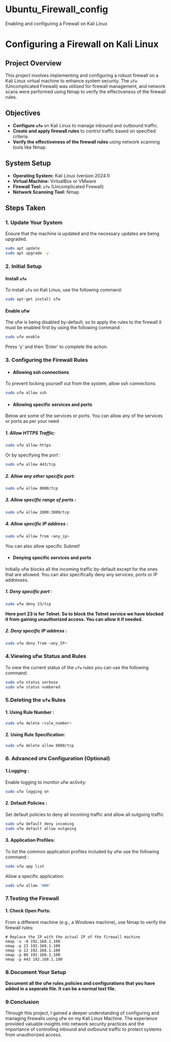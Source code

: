 # Ubuntu_Firewall_config
Enabling and configuring a Firewall on Kali Linux

# Configuring a Firewall on Kali Linux

## Project Overview
This project involves implementing and configuring a robust firewall on a Kali Linux virtual machine to enhance system security. The `ufw` (Uncomplicated Firewall) was utilized for firewall management, and network scans were performed using Nmap to verify the effectiveness of the firewall rules.

## Objectives
- **Configure `ufw`** on Kali Linux to manage inbound and outbound traffic.
- **Create and apply firewall rules** to control traffic based on specified criteria.
- **Verify the effectiveness of the firewall rules** using network scanning tools like Nmap.

## System Setup
- **Operating System:** Kali Linux (version 2024.1)
- **Virtual Machine:** VirtualBox or VMware
- **Firewall Tool:** `ufw` (Uncomplicated Firewall)
- **Network Scanning Tool:** Nmap

## Steps Taken
### 1. Update Your System
Ensure that the machine is updated and the necessary updates are being upgraded.
```bash
sudo apt update
sudo apt upgrade -y
```
### 2. Initial Setup
#### Install `ufw`
To install `ufw` on Kali Linux, use the following command:
```bash
sudo apt-get install ufw
```
#### Enable ufw
The ufw is being disabled by-default, so to apply the rules to the firewall it must be enabled first by using the following command :
```bash
sudo ufw enable
```
Press 'y' and then 'Enter' to complete the action.

### 3. Configuring the Firewall Rules
- #### Allowing ssh connections
To prevent locking yourself out from the system, allow ssh connections
```bash
sudo ufw allow ssh
```
- #### Allowing specific services and ports
Below are some of the services or ports. You can allow any of the services or ports as per your need

##### 1. Allow HTTPS Traffic:
```bash
sudo ufw allow https
```
Or by specifying the port :
```bash
sudo ufw allow 443/tcp
```
##### 2. Allow any other specific port:
```bash
sudo ufw allow 8080/tcp
```

##### 3. Allow specific range of ports :
```bash
sudo ufw allow 2000:3000/tcp
```

##### 4. Allow specific IP address : 
```bash
sudo ufw allow from <any_ip>
```
You can also allow specific Subnet!

- #### Denying specific services and ports

Initially ufw blocks all the incoming traffic by-default except for the ones that are allowed. You can also specifically deny any services, ports or IP addresses.

##### 1. Deny specific port :
```bash
sudo ufw deny 23/tcp
```
**Here port 23 is for Telnet. So to block the Telnet service we have blocked it from gaining unauthorized access. You can allow it if needed.**
##### 2. Deny specific IP address :
```bash
sudo ufw deny from <any_IP>
```
### 4.Viewing ufw Status and Rules
To view the current status of the `ufw` rules you can use the following command:
```bash
sudo ufw status verbose
sudo ufw status numbered
```
### 5.Deleting the `ufw` Rules
#### 1. Using Rule Number :
```bash
sudo ufw delete <rule_number>
```
#### 2. Using Rule Specification:
```bash
sudo ufw delete allow 8080/tcp
```
### 6. Advanced `UFW` Configuration (Optional)
#### 1.Logging :
Enable logging to monitor ufw activity:
```bash
sudo ufw logging on
```
#### 2. Default Policies :
Set default policies to deny all incoming traffic and allow all outgoing traffic
```bash
sudo ufw default deny incoming
sudo ufw default allow outgoing
```
#### 3. Application Profiles:
To list the common application profiles included by ufw use the following command :
```bash
sudo ufw app list
```
Allow a specific application:
```bash
sudo ufw allow 'WWW'
```

### 7.Testing the Firewall 
#### 1. Check Open Ports:
From a different machine (e.g., a Windows machine), use Nmap to verify the firewall rules:
```
# Replace the IP with the actual IP of the firewall machine
nmap -v -A 192.168.1.100
nmap -p 23 192.168.1.100
nmap -p 22 192.168.1.100
nmap -p 80 192.168.1.100
nmap -p 443 192.168.1.100
```
### 8.Document Your Setup
**Document all the ufw rules,policies and configurations that you have added in a seperate file. It can be a normal text file.**

### 9.Conclusion
Through this project, I gained a deeper understanding of configuring and managing firewalls using ufw on my Kali Linux Machine. The experience provided valuable insights into network security practices and the importance of controlling inbound and outbound traffic to protect systems from unauthorized access.
